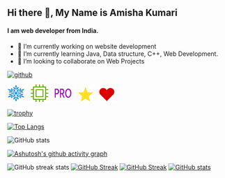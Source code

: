 ## Hi there 👋, My Name is Amisha Kumari
#### I am web developer from India.

- 🔭 I’m currently working on website development 
- 🌱 I’m currently learning Java, Data structure, C++, Web Development.
- 👯 I’m looking to collaborate on Web Projects 


[<img src='https://cdn.jsdelivr.net/npm/simple-icons@3.0.1/icons/github.svg' alt='github' height='40'>](https://github.com/Amisha-kumari0204)  

<a href='https://archiveprogram.github.com/'><img src='https://raw.githubusercontent.com/acervenky/animated-github-badges/master/assets/acbadge.gif' width='40' height='40'></a> <a href='https://docs.github.com/en/developers'><img src='https://raw.githubusercontent.com/acervenky/animated-github-badges/master/assets/devbadge.gif' width='40' height='40'></a> <a href='https://github.com/pricing'><img src='https://raw.githubusercontent.com/acervenky/animated-github-badges/master/assets/pro.gif' width='40' height='40'></a> <a href='https://stars.github.com/'><img src='https://raw.githubusercontent.com/acervenky/animated-github-badges/master/assets/starbadge.gif' width='35' height='35'></a> <a href='https://docs.github.com/en/github/supporting-the-open-source-community-with-github-sponsors'><img src='https://raw.githubusercontent.com/acervenky/animated-github-badges/master/assets/sponsorbadge.gif' width='35' height='35'></a> 

[![trophy](https://github-profile-trophy.vercel.app/?username=Amisha-kumari0204)](https://github.com/ryo-ma/github-profile-trophy)

[![Top Langs](https://github-readme-stats.vercel.app/api/top-langs/?username=Amisha-kumari0204)](https://github.com/Amisha-kumari0204/github-readme-stats)

![GitHub stats](https://github-readme-stats.vercel.app/api?username=Amisha-kumari0204&show_icons=true)

[![Ashutosh's github activity graph](https://github-readme-activity-graph.vercel.app/graph?username=Amisha-kumari0204&theme=react-dark)](https://github.com/Amisha-kumari0204/github-readme-activity-graph)

![GitHub streak stats](https://github-readme-streak-stats.herokuapp.com/?user=Amisha-kumari0204)
[![GitHub Streak](https://streak-stats.demolab.com/?user=Amisha-kumari0204)](https://git.io/streak-stats)
[![GitHub Streak](https://github-readme-streak-stats.herokuapp.com/?user=Amisha-kumari0204)](https://git.io/streak-stats)
[![GitHub stats](https://github-readme-stats.vercel.app/api?username=Amisha-kumari0204)](https://github.com/Amisha-kumari0204/github-readme-stats)
